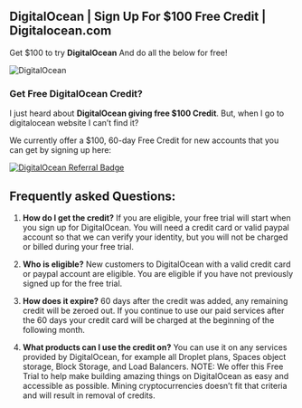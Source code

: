 ## DigitalOcean | Sign Up For $100 Free Credit | Digitalocean.com ##
Get $100 to try **DigitalOcean** And do all the below for free!

![DigitalOcean](https://blogging-techies.com/wp-content/uploads/2020/03/Como-instalar-WordPress-en-DigitalOcean.jpg "Get Free DigitalOcean Credit")

### Get Free DigitalOcean Credit? ###

I just heard about **DigitalOcean giving free $100 Credit**. But, when I go to digitalocean website I can’t find it?

We currently offer a $100, 60-day Free Credit for new accounts that you can get by signing up here:

<a href="https://www.digitalocean.com/?refcode=dc81c2a75edd&utm_campaign=Referral_Invite&utm_medium=Referral_Program&utm_source=badge"><img src="https://web-platforms.sfo2.digitaloceanspaces.com/WWW/Badge%202.svg" alt="DigitalOcean Referral Badge" /></a>

## Frequently asked Questions: ##

1. **How do I get the credit?** If you are eligible, your free trial will start when you sign up for DigitalOcean. You will need a credit card or valid paypal account so that we can verify your identity, but you will not be charged or billed during your free trial.

2. **Who is eligible?** New customers to DigitalOcean with a valid credit card or paypal account are eligible. You are eligible if you have not previously signed up for the free trial.

3. **How does it expire?** 60 days after the credit was added, any remaining credit will be zeroed out. If you continue to use our paid services after the 60 days your credit card will be charged at the beginning of the following month.

4. **What products can I use the credit on?** You can use it on any services provided by DigitalOcean, for example all Droplet plans, Spaces object storage, Block Storage, and Load Balancers. NOTE: We offer this Free Trial to help make building amazing things on DigitalOcean as easy and accessible as possible. Mining cryptocurrencies doesn’t fit that criteria and will result in removal of credits.




